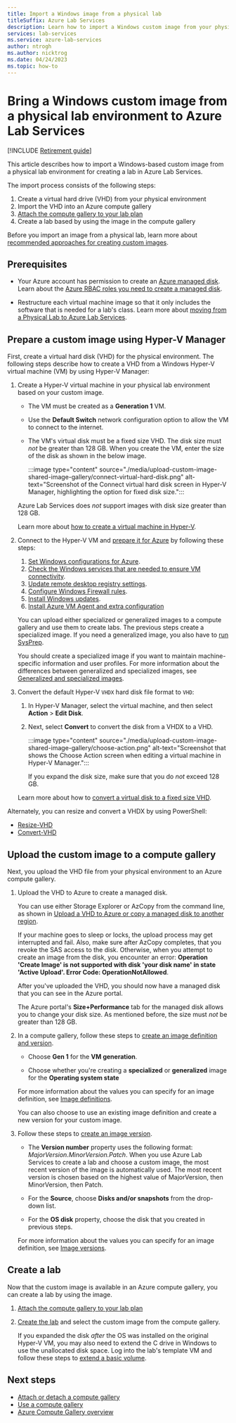 ```yaml
---
title: Import a Windows image from a physical lab
titleSuffix: Azure Lab Services
description: Learn how to import a Windows custom image from your physical lab environment into Azure Lab Services.
services: lab-services
ms.service: azure-lab-services
author: ntrogh
ms.author: nicktrog
ms.date: 04/24/2023
ms.topic: how-to
---
```


# Bring a Windows custom image from a physical lab environment to Azure Lab Services

[!INCLUDE [Retirement guide](./includes/retirement-banner.md)]

This article describes how to import a Windows-based custom image from a physical lab environment for creating a lab in Azure Lab Services.

The import process consists of the following steps:

1. Create a virtual hard drive (VHD) from your physical environment
1. Import the VHD into an Azure compute gallery
1. [Attach the compute gallery to your lab plan](/azure/lab-services/how-to-attach-detach-shared-image-gallery)
1. Create a lab based by using the image in the compute gallery

Before you import an image from a physical lab, learn more about [recommended approaches for creating custom images](approaches-for-custom-image-creation.md).

## Prerequisites

- Your Azure account has permission to create an [Azure managed disk](/azure/virtual-machines/managed-disks-overview). Learn about the [Azure RBAC roles you need to create a managed disk](/azure/virtual-machines/windows/disks-upload-vhd-to-managed-disk-powershell#assign-rbac-role).

- Restructure each virtual machine image so that it only includes the software that is needed for a lab's class. Learn more about [moving from a Physical Lab to Azure Lab Services](./concept-migrating-physical-labs.md).

## Prepare a custom image using Hyper-V Manager

First, create a virtual hard disk (VHD) for the physical environment. The following steps describe how to create a VHD from a Windows Hyper-V virtual machine (VM) by using Hyper-V Manager:

1. Create a Hyper-V virtual machine in your physical lab environment based on your custom image.

    - The VM must be created as a **Generation 1** VM.
    - Use the **Default Switch** network configuration option to allow the VM to connect to the internet.
    - The VM's virtual disk must be a fixed size VHD. The disk size must *not* be greater than 128 GB. When you create the VM, enter the size of the disk as shown in the below image.

        :::image type="content" source="./media/upload-custom-image-shared-image-gallery/connect-virtual-hard-disk.png" alt-text="Screenshot of the Connect virtual hard disk screen in Hyper-V Manager, highlighting the option for fixed disk size.":::

    Azure Lab Services does *not* support images with disk size greater than 128 GB.

    Learn more about [how to create a virtual machine in Hyper-V](/windows-server/virtualization/hyper-v/get-started/create-a-virtual-machine-in-hyper-v).

1. Connect to the Hyper-V VM and [prepare it for Azure](/azure/virtual-machines/windows/prepare-for-upload-vhd-image) by following these steps:

    1. [Set Windows configurations for Azure](/azure/virtual-machines/windows/prepare-for-upload-vhd-image#set-windows-configurations-for-azure).
    1. [Check the Windows services that are needed to ensure VM connectivity](/azure/virtual-machines/windows/prepare-for-upload-vhd-image#check-the-windows-services).
    1. [Update remote desktop registry settings](/azure/virtual-machines/windows/prepare-for-upload-vhd-image#update-remote-desktop-registry-settings).
    1. [Configure Windows Firewall rules](/azure/virtual-machines/windows/prepare-for-upload-vhd-image#configure-windows-firewall-rules).
    1. [Install Windows updates](/azure/virtual-machines/windows/prepare-for-upload-vhd-image).
    1. [Install Azure VM Agent and extra configuration](/azure/virtual-machines/windows/prepare-for-upload-vhd-image#complete-the-recommended-configurations)

    You can upload either specialized or generalized images to a compute gallery and use them to create labs. The previous steps create a specialized image. If you need a generalized image, you also have to [run SysPrep](/azure/virtual-machines/windows/prepare-for-upload-vhd-image#determine-when-to-use-sysprep). 

    You should create a specialized image if you want to maintain machine-specific information and user profiles.  For more information about the differences between generalized and specialized images, see [Generalized and specialized images](/azure/virtual-machines/shared-image-galleries#generalized-and-specialized-images).

1. Convert the default Hyper-V `VHDX` hard disk file format to `VHD`:

    1. In Hyper-V Manager, select the virtual machine, and then select **Action** > **Edit Disk**.

    1. Next, select **Convert** to convert the disk from a VHDX to a VHD.

		:::image type="content" source="./media/upload-custom-image-shared-image-gallery/choose-action.png" alt-text="Screenshot that shows the Choose Action screen when editing a virtual machine in Hyper-V Manager.":::

        If you expand the disk size, make sure that you do *not* exceed 128 GB.

    Learn more about how to [convert a virtual disk to a fixed size VHD](/azure/virtual-machines/windows/prepare-for-upload-vhd-image#convert-the-virtual-disk-to-a-fixed-size-vhd).

Alternately, you can resize and convert a VHDX by using PowerShell:

- [Resize-VHD](/powershell/module/hyper-v/resize-vhd)
- [Convert-VHD](/powershell/module/hyper-v/convert-vhd)

## Upload the custom image to a compute gallery

Next, you upload the VHD file from your physical environment to an Azure compute gallery.

1. Upload the VHD to Azure to create a managed disk.

    You can use either Storage Explorer or AzCopy from the command line, as shown in [Upload a VHD to Azure or copy a managed disk to another region](/azure/virtual-machines/windows/disks-upload-vhd-to-managed-disk-powershell).

    If your machine goes to sleep or locks, the upload process may get interrupted and fail.  Also, make sure after AzCopy completes, that you revoke the SAS access to the disk.  Otherwise, when you attempt to create an image from the disk, you encounter an error: **Operation 'Create Image' is not supported with disk 'your disk name' in state 'Active Upload'.  Error Code: OperationNotAllowed**.

    After you've uploaded the VHD, you should now have a managed disk that you can see in the Azure portal.

    The Azure portal's **Size+Performance** tab for the managed disk allows you to change your disk size. As mentioned before, the size must *not* be greater than 128 GB.

1. In a compute gallery, follow these steps to [create an image definition and version](/azure/virtual-machines/image-version).

     - Choose **Gen 1** for the **VM generation**.

     - Choose whether you're creating a **specialized** or **generalized** image for the **Operating system state**

    For more information about the values you can specify for an image definition, see [Image definitions](/azure/virtual-machines/shared-image-galleries#image-definitions).

    You can also choose to use an existing image definition and create a new version for your custom image.

1. Follow these steps to [create an image version](/azure/virtual-machines/image-version).

    - The **Version number** property uses the following format: *MajorVersion.MinorVersion.Patch*.  When you use Azure Lab Services to create a lab and choose a custom image, the most recent version of the image is automatically used.  The most recent version is chosen based on the highest value of MajorVersion, then MinorVersion, then Patch.

    - For the **Source**, choose **Disks and/or snapshots** from the drop-down list.

    - For the **OS disk** property, choose the disk that you created in previous steps.

    For more information about the values you can specify for an image definition, see [Image versions](/azure/virtual-machines/shared-image-galleries#image-versions).

## Create a lab

Now that the custom image is available in an Azure compute gallery, you can create a lab by using the image.

1. [Attach the compute gallery to your lab plan](./how-to-attach-detach-shared-image-gallery.md)

1. [Create the lab](tutorial-setup-lab.md) and select the custom image from the compute gallery.

    If you expanded the disk *after* the OS was installed on the original Hyper-V VM, you may also need to extend the C drive in Windows to use the unallocated disk space. Log into the lab's template VM and follow these steps to [extend a basic volume](/windows-server/storage/disk-management/extend-a-basic-volume).

## Next steps

- [Attach or detach a compute gallery](how-to-attach-detach-shared-image-gallery.md)
- [Use a compute gallery](how-to-use-shared-image-gallery.md)
- [Azure Compute Gallery overview](/azure/virtual-machines/shared-image-galleries)
